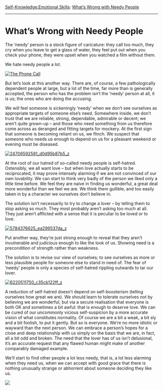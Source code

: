 [Self-Knowledge:](https://www.theschooloflife.com/thebookoflife/category/self-knowledge/)[Emotional Skills](https://www.theschooloflife.com/thebookoflife/category/self-knowledge/emotional-skills/): [What’s Wrong with Needy People](https://www.theschooloflife.com/thebookoflife/whats-wrong-with-needy-people/)

* * *

# What’s Wrong with Needy People

The ‘needy’ person is a stock figure of caricature: they call too much, they cry when you leave to get a glass of water, they feel put out when you check your phone, they were upset when you watched a film without them.

We hate needy people a lot.

[![The Phone Call](https://www.theschooloflife.com/thebookoflife/wp-content/uploads/2016/11/4941662036_cc84224a0e_z.jpg)](http://www.thebookoflife.org/wp-content/uploads/2016/11/4941662036_cc84224a0e_z.jpg)

But let’s look at this another way. There are, of course, a few pathologically dependent people at large, but a lot of the time, far more than is generally accepted, the person who has the problem isn’t the ‘needy’ person at all, it is us; the ones who are doing the accusing.

We will feel someone is sickeningly ‘needy’ when we don’t see ourselves as appropriate targets of someone else’s need. Somewhere inside, we don’t trust that we are reliable, strong, dependable, admirable or decent; we aren’t quite grown-up – and those who need something from us therefore come across as deranged and fitting targets for mockery. At the first sign that someone is becoming reliant on us, we flinch. We suspect that someone who needs us enough to depend on us for a pleasant weekend or evening must be diseased.

[![24706592581_d0d95b87b5_z](https://www.theschooloflife.com/thebookoflife/wp-content/uploads/2016/11/24706592581_d0d95b87b5_z.jpg)](http://www.thebookoflife.org/wp-content/uploads/2016/11/24706592581_d0d95b87b5_z.jpg)

At the root of our hatred of so-called needy people is self-hatred. Ostensibly, we all want love – but when love actually starts to be reciprocated, it may prove intensely alarming if we are not convinced of our own lovability. We can start to think very badly of the person we liked only a little time before. We feel they are naive in finding us wonderful, a great deal more wonderful than we feel we are. We think them gullible, and too easily taken in by a character we ourselves don’t believe in.

The solution isn’t necessarily to try to change a lover – by telling them to stop asking so much. They most probably aren’t asking too much at all. They just aren’t afflicted with a sense that it is peculiar to be loved or to love.

[![5784376625_ea299537da_z](https://www.theschooloflife.com/thebookoflife/wp-content/uploads/2016/11/5784376625_ea299537da_z.jpg)](http://www.thebookoflife.org/wp-content/uploads/2016/11/5784376625_ea299537da_z.jpg)

Put another way, they’re just strong enough to reveal that they aren’t invulnerable and judicious enough to like the look of us. Showing need is a precondition of strength rather than weakness.

The solution is to revise our view of ourselves; to see ourselves as more or less plausible people for someone else to stand in need of. The fear of ‘needy’ people is only a species of self-hatred rippling outwards to tar our lover.

[![6220511750_c35cb122ff_z](https://www.theschooloflife.com/thebookoflife/wp-content/uploads/2016/11/6220511750_c35cb122ff_z.jpg)](http://www.thebookoflife.org/wp-content/uploads/2016/11/6220511750_c35cb122ff_z.jpg)

A reduction of self-hatred doesn’t depend on self-boosterism (telling ourselves how great we are). We should learn to tolerate ourselves not by believing we are wonderful, but via a secure realisation that everyone is both OK and sometimes a bit awful: that is enough to deserve love. We can be cured of our uncommonly vicious self-suspicion by a more accurate vision of what constitutes normality. Of course we are a bit a weak, a bit sly and a bit foolish, to put it gently. But so is everyone. We’re no more idiotic or wayward than the next person. We can embrace a person’s hopes for a close and deep relationship with us simply on the basis that we are, in fact, all a bit odd and broken. The need that the lover has of us isn’t delusional, it’s an accurate request that any flawed human might make of another comparably damaged example.

We’ll start to find other people a lot less needy, that is, a lot less alarming when they need us, when we can accept with good grace that there is nothing unusually strange or abhorrent about someone deciding they like us.

[![](https://img.youtube.com/vi/XVdVTQW-5KQ/0.jpg)](https://www.youtube.com/embed/XVdVTQW-5KQ '')
